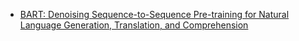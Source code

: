 - [BART: Denoising Sequence-to-Sequence Pre-training for Natural Language Generation, Translation, and Comprehension](https://arxiv.org/pdf/1910.13461.pdf)
